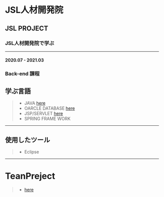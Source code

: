 # JSL人材開発院
## JSL PROJECT 
### JSL人材開発院で学ぶ
----------
#### 2020.07 - 2021.03 


### Back-end 課程 
## 学ぶ言語
>  +  JAVA  <a href="https://github.com/SuzinRoh/jslproject/tree/main/JSL/java"> here</a>
>  +  OARCLE DATABASE <a href="https://github.com/SuzinRoh/jslproject/tree/main/JSL/db"> here</a>
>  +  JSP/SERVLET <a href="https://github.com/SuzinRoh/jslproject/tree/main/JSL/web%2Bdb"> here</a>
>  +  SPRING FRAME WORK
---------------------
## 使用したツール
> + Eclipse
> 

----
# TeanPreject
> +   <a href="https://github.com/SuzinRoh/jslproject/tree/main/JSL/teamproject"> here</a>
